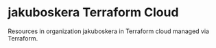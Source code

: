 # jakuboskera Terraform Cloud

Resources in organization jakuboskera in Terraform cloud managed via Terraform.
